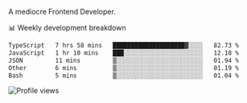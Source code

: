 A mediocre Frontend Developer.

📊 Weekly development breakdown
<!--START_SECTION:waka-->

```txt
TypeScript   7 hrs 58 mins   ████████████████████▓░░░░   82.73 %
JavaScript   1 hr 10 mins    ███░░░░░░░░░░░░░░░░░░░░░░   12.18 %
JSON         11 mins         ▒░░░░░░░░░░░░░░░░░░░░░░░░   01.94 %
Other        6 mins          ▒░░░░░░░░░░░░░░░░░░░░░░░░   01.19 %
Bash         5 mins          ▒░░░░░░░░░░░░░░░░░░░░░░░░   01.04 %
```

<!--END_SECTION:waka-->

<img src="https://gpvc.arturio.dev/iqbalfasri" alt="Profile views"/>
